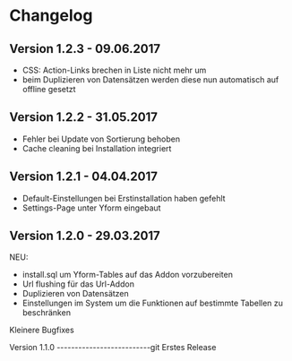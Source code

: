 Changelog
=========

Version 1.2.3 - 09.06.2017
--------------------------
- CSS: Action-Links brechen in Liste nicht mehr um
- beim Duplizieren von Datensätzen werden diese nun automatisch auf offline gesetzt

Version 1.2.2 - 31.05.2017
--------------------------
- Fehler bei Update von Sortierung behoben
- Cache cleaning bei Installation integriert

Version 1.2.1 - 04.04.2017
--------------------------
- Default-Einstellungen bei Erstinstallation haben gefehlt
- Settings-Page unter Yform eingebaut

Version 1.2.0 - 29.03.2017
--------------------------
NEU:
- install.sql um Yform-Tables auf das Addon vorzubereiten
- Url flushing für das Url-Addon
- Duplizieren von Datensätzen
- Einstellungen im System um die Funktionen auf bestimmte Tabellen zu beschränken

Kleinere Bugfixes


Version 1.1.0
--------------------------git
Erstes Release